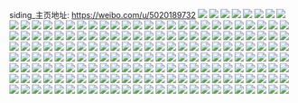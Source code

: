 siding_主页地址: https://weibo.com/u/5020189732 
![](https://wx4.sinaimg.cn/mw2000/005tKcG8gy1h8s17co8arj31zb2ozqv6.jpg) 
![](https://wx4.sinaimg.cn/mw2000/005tKcG8gy1h8s17el9whj31yo2piqv6.jpg) 
![](https://wx4.sinaimg.cn/mw2000/005tKcG8gy1h8laktwtuej31ho1zke82.jpg) 
![](https://wx4.sinaimg.cn/mw2000/005tKcG8gy1h8lakrtac9j32c0340b2b.jpg) 
![](https://wx4.sinaimg.cn/mw2000/005tKcG8gy1h8ilk6gq7tj31zl35s4qq.jpg) 
![](https://wx4.sinaimg.cn/mw2000/005tKcG8gy1h8iljvovocj32302s0hdu.jpg) 
![](https://wx4.sinaimg.cn/mw2000/005tKcG8gy1h8iljypt09j31o08ye4qt.jpg) 
![](https://wx4.sinaimg.cn/mw2000/005tKcG8gy1h8ilk1l7r4j31o06o07wk.jpg) 
![](https://wx4.sinaimg.cn/mw2000/005tKcG8gy1h8ilk25td1j30wi1ycn61.jpg) 
![](https://wx4.sinaimg.cn/mw2000/005tKcG8gy1h8ilk4su9vj30sg35su0x.jpg) 
![](https://wx4.sinaimg.cn/mw2000/005tKcG8gy1h8iljrzpdbj322x35sqv6.jpg) 
![](https://wx4.sinaimg.cn/mw2000/005tKcG8gy1h8dtqec3n8j31ho1zk4qq.jpg) 
![](https://wx4.sinaimg.cn/mw2000/005tKcG8gy1h8dtq8ovcoj31ho1zkqv5.jpg) 
![](https://wx4.sinaimg.cn/mw2000/005tKcG8gy1h8dtq53inoj32c02x0e84.jpg) 
![](https://wx4.sinaimg.cn/mw2000/005tKcG8gy1h8dtq5xl7ej31401e0dvu.jpg) 
![](https://wx4.sinaimg.cn/mw2000/005tKcG8gy1h8csrypzhyj31q82pw1ky.jpg) 
![](https://wx4.sinaimg.cn/mw2000/005tKcG8gy1h8csrtv0tpj32401eoe81.jpg) 
![](https://wx4.sinaimg.cn/mw2000/005tKcG8gy1h83ys7v5mvj32612znqv6.jpg) 
![](https://wx4.sinaimg.cn/mw2000/005tKcG8gy1h82m5igni5j324b2ts1l0.jpg) 
![](https://wx4.sinaimg.cn/mw2000/005tKcG8gy1h82m54ukadj329y319npf.jpg) 
![](https://wx4.sinaimg.cn/mw2000/005tKcG8gy1h82m5837okj326z3011l0.jpg) 
![](https://wx4.sinaimg.cn/mw2000/005tKcG8gy1h82m5etf4xj328i31uqv7.jpg) 
![](https://wx4.sinaimg.cn/mw2000/005tKcG8gy1h80249txaaj326w2x81ky.jpg) 
![](https://wx4.sinaimg.cn/mw2000/005tKcG8gy1h8024fs3tij31p82c3hdt.jpg) 
![](https://wx4.sinaimg.cn/mw2000/005tKcG8gy1h8024bgvysj32c03407wj.jpg) 
![](https://wx4.sinaimg.cn/mw2000/005tKcG8gy1h8024etrfzj31v12knhdu.jpg) 
![](https://wx4.sinaimg.cn/mw2000/005tKcG8gy1h7scb1jvg7j31ho1zke82.jpg) 
![](https://wx4.sinaimg.cn/mw2000/005tKcG8gy1h7scawyppbj33262amhdu.jpg) 
![](https://wx4.sinaimg.cn/mw2000/005tKcG8gy1h7scaukcpnj31ey1vy7wi.jpg) 
![](https://wx4.sinaimg.cn/mw2000/005tKcG8gy1h7scaysmgjj30wi1ycauq.jpg) 
![](https://wx4.sinaimg.cn/mw2000/005tKcG8gy1h7pw2bjgzzj328h306u0z.jpg) 
![](https://wx4.sinaimg.cn/mw2000/005tKcG8gy1h7pw2dueo2j323z2ug4qs.jpg) 
![](https://wx4.sinaimg.cn/mw2000/005tKcG8gy1h7pw2fgno3j31ho1zkx6q.jpg) 
![](https://wx4.sinaimg.cn/mw2000/005tKcG8gy1h7pw2geyhtj326i2ywe81.jpg) 
![](https://wx4.sinaimg.cn/mw2000/005tKcG8gy1h7pw28100ej31y02m7qv7.jpg) 
![](https://wx4.sinaimg.cn/mw2000/005tKcG8gy1h7pw2i8obhj32c0340e82.jpg) 
![](https://wx4.sinaimg.cn/mw2000/005tKcG8ly1h7ff8bfudpj32722zdqv6.jpg) 
![](https://wx4.sinaimg.cn/mw2000/005tKcG8ly1h7ff8di0n1j32c03404qr.jpg) 
![](https://wx4.sinaimg.cn/mw2000/005tKcG8ly1h7ff8g3r73j323p2t04qq.jpg) 
![](https://wx4.sinaimg.cn/mw2000/005tKcG8ly1h7ff8jbho4j32ad31zb2c.jpg) 
![](https://wx4.sinaimg.cn/mw2000/005tKcG8ly1h7ff9vei9pj32c0340qv5.jpg) 
![](https://wx4.sinaimg.cn/mw2000/005tKcG8ly1h7ffamx2skj30u0140tim.jpg) 
![](https://wx4.sinaimg.cn/mw2000/005tKcG8ly1h7ffann13ej30u01400yr.jpg) 
![](https://wx4.sinaimg.cn/mw2000/005tKcG8ly1h7ffancjjpj30u0140k21.jpg) 
![](https://wx4.sinaimg.cn/mw2000/005tKcG8ly1h7ffb45sk6j30tu13uguu.jpg) 
![](https://wx4.sinaimg.cn/mw2000/005tKcG8gy1h79llq2h4uj322o340npe.jpg) 
![](https://wx4.sinaimg.cn/mw2000/005tKcG8gy1h79lls64v3j31bp1zkb29.jpg) 
![](https://wx4.sinaimg.cn/mw2000/005tKcG8gy1h73w96iqvwj31gr1ychdt.jpg) 
![](https://wx4.sinaimg.cn/mw2000/005tKcG8gy1h73w9en4qdj31ho1zkh2n.jpg) 
![](https://wx4.sinaimg.cn/mw2000/005tKcG8gy1h73w9vki7pj32c0340u11.jpg) 
![](https://wx4.sinaimg.cn/mw2000/005tKcG8gy1h73w941awbj32c0340u10.jpg) 
![](https://wx4.sinaimg.cn/mw2000/005tKcG8gy1h73whebhraj31ho1zk7wi.jpg) 
![](https://wx4.sinaimg.cn/mw2000/005tKcG8gy1h73wftbjabj31ho1zkb29.jpg) 
![](https://wx4.sinaimg.cn/mw2000/005tKcG8gy1h6y7i7rcevj32c0340tiv.jpg) 
![](https://wx4.sinaimg.cn/mw2000/005tKcG8gy1h6y7qht2szj31ho1zkb29.jpg) 
![](https://wx4.sinaimg.cn/mw2000/005tKcG8gy1h6y7hwgiw7j327x2yl1ky.jpg) 
![](https://wx4.sinaimg.cn/mw2000/005tKcG8gy1h6y7qendmyj32c0340hdu.jpg) 
![](https://wx4.sinaimg.cn/mw2000/005tKcG8ly1h6rwylg11lj32c0340b2c.jpg) 
![](https://wx4.sinaimg.cn/mw2000/005tKcG8ly1h6rx0gb56nj327r2yrti8.jpg) 
![](https://wx4.sinaimg.cn/mw2000/005tKcG8gy1h6oubrui6hj31ho1zkqv5.jpg) 
![](https://wx4.sinaimg.cn/mw2000/005tKcG8gy1h6oubtegivj31di1waha1.jpg) 
![](https://wx4.sinaimg.cn/mw2000/005tKcG8gy1h6oubsrogzj31ex1vw7wh.jpg) 
![](https://wx4.sinaimg.cn/mw2000/005tKcG8gy1h6oububsmbj31cr1ub4qp.jpg) 
![](https://wx4.sinaimg.cn/mw2000/005tKcG8ly1h6lk0mfsmlj31g31xhagc.jpg) 
![](https://wx4.sinaimg.cn/mw2000/005tKcG8ly1h6lk0u4y6tj31ez1xc44h.jpg) 
![](https://wx4.sinaimg.cn/mw2000/005tKcG8ly1h6lk22pbpjj32c0340u0y.jpg) 
![](https://wx4.sinaimg.cn/mw2000/005tKcG8ly1h6c7wpaogvj3270340hdt.jpg) 
![](https://wx4.sinaimg.cn/mw2000/005tKcG8ly1h6c7wxmvpfj328y3401l3.jpg) 
![](https://wx4.sinaimg.cn/mw2000/005tKcG8ly1h6c7wsykg5j31ww2mnx6q.jpg) 
![](https://wx4.sinaimg.cn/mw2000/005tKcG8ly1h6c7wyzxeuj32c03407wi.jpg) 
![](https://wx4.sinaimg.cn/mw2000/005tKcG8gy1h6b9pbd54kj30wi0hxq5d.jpg) 
![](https://wx4.sinaimg.cn/mw2000/005tKcG8gy1h654lwqlgjj329q30zb2b.jpg) 
![](https://wx4.sinaimg.cn/mw2000/005tKcG8gy1h63252nvk7j322q2rnu0x.jpg) 
![](https://wx4.sinaimg.cn/mw2000/005tKcG8gy1h63253uo9hj32c02c0npd.jpg) 
![](https://wx4.sinaimg.cn/mw2000/005tKcG8ly1h5y9k81q2rj3291321qv6.jpg) 
![](https://wx4.sinaimg.cn/mw2000/005tKcG8ly1h5y9k93wcvj325a2v2b29.jpg) 
![](https://wx4.sinaimg.cn/mw2000/005tKcG8ly1h5y9k51lg9j327r30x1kz.jpg) 
![](https://wx4.sinaimg.cn/mw2000/005tKcG8ly1h5y9ke5ig2j329c30kb2a.jpg) 
![](https://wx4.sinaimg.cn/mw2000/005tKcG8ly1h5y9kc7ajdj3295335hdv.jpg) 
![](https://wx4.sinaimg.cn/mw2000/005tKcG8ly1h5y9kahsdkj32bw35skjm.jpg) 
![](https://wx4.sinaimg.cn/mw2000/005tKcG8gy1h5x3jqi0lvj31ak1rb7wh.jpg) 
![](https://wx4.sinaimg.cn/mw2000/005tKcG8ly1h5tplr1lfsj31ce1uctvv.jpg) 
![](https://wx4.sinaimg.cn/mw2000/005tKcG8gy1h5smz1t59oj32a933v1l0.jpg) 
![](https://wx4.sinaimg.cn/mw2000/005tKcG8gy1h5nzi1k5k1j31cm1t41kx.jpg) 
![](https://wx4.sinaimg.cn/mw2000/005tKcG8gy1h5nzhwqnd4j329930cb2a.jpg) 
![](https://wx4.sinaimg.cn/mw2000/005tKcG8gy1h5nzip0nzaj31ho1zkqv5.jpg) 
![](https://wx4.sinaimg.cn/mw2000/005tKcG8gy1h5nzhiuvn3j31vn2k0u0x.jpg) 
![](https://wx4.sinaimg.cn/mw2000/005tKcG8ly1h5cb8vm1xgj3295313u0z.jpg) 
![](https://wx4.sinaimg.cn/mw2000/005tKcG8ly1h5cbaa8j4hj32c0340b2a.jpg) 
![](https://wx4.sinaimg.cn/mw2000/005tKcG8ly1h5cbafu98zj32c03404qs.jpg) 
![](https://wx4.sinaimg.cn/mw2000/005tKcG8ly1h5cb839pk0j30u0140aex.jpg) 
![](https://wx4.sinaimg.cn/mw2000/005tKcG8ly1h5cb8y7p2wj31zj2nq7wi.jpg) 
![](https://wx4.sinaimg.cn/mw2000/005tKcG8ly1h5cbaqbl0oj31ho1zke81.jpg) 
![](https://wx4.sinaimg.cn/mw2000/005tKcG8ly1h5cbasi0p2j31ga1z3e81.jpg) 
![](https://wx4.sinaimg.cn/mw2000/005tKcG8ly1h5cbavh8nvj32c0340b2a.jpg) 
![](https://wx4.sinaimg.cn/mw2000/005tKcG8ly1h5cba2zbwqj31cq1tynjn.jpg) 
![](https://wx4.sinaimg.cn/mw2000/005tKcG8ly1h56dvyrx6nj327x30pnpf.jpg) 
![](https://wx4.sinaimg.cn/mw2000/005tKcG8ly1h56dw1h1o9j32ba31iu0y.jpg) 
![](https://wx4.sinaimg.cn/mw2000/005tKcG8ly1h55kwrhw1jj32612z1qv5.jpg) 
![](https://wx4.sinaimg.cn/mw2000/005tKcG8ly1h558urhmfej31ho1zke82.jpg) 
![](https://wx4.sinaimg.cn/mw2000/005tKcG8ly1h558u9jg19j31d31tgkjl.jpg) 
![](https://wx4.sinaimg.cn/mw2000/005tKcG8ly1h558uc8apdj31cr1t0b29.jpg) 
![](https://wx4.sinaimg.cn/mw2000/005tKcG8ly1h558uuf09cj31c01s0hdt.jpg) 
![](https://wx4.sinaimg.cn/mw2000/005tKcG8gy1h50vfx4ietj32aw340b2c.jpg) 
![](https://wx4.sinaimg.cn/mw2000/005tKcG8gy1h50vg0p5hgj31ho1zk1ky.jpg) 
![](https://wx4.sinaimg.cn/mw2000/005tKcG8gy1h50vg4p8hfj32fx340npg.jpg) 
![](https://wx4.sinaimg.cn/mw2000/005tKcG8gy1h50vg7xt7zj30wi1yc4qq.jpg) 
![](https://wx4.sinaimg.cn/mw2000/005tKcG8gy1h4ykrw8ff1j329b30hnpd.jpg) 
![](https://wx4.sinaimg.cn/mw2000/005tKcG8gy1h4ykrutekhj325m2vi1ky.jpg) 
![](https://wx4.sinaimg.cn/mw2000/005tKcG8gy1h4ut25v199j31fu1yh7u7.jpg) 
![](https://wx4.sinaimg.cn/mw2000/005tKcG8gy1h4o0hj2t3dj3299340npg.jpg) 
![](https://wx4.sinaimg.cn/mw2000/005tKcG8gy1h4o0hnidrwj32bc33zhdw.jpg) 
![](https://wx4.sinaimg.cn/mw2000/005tKcG8gy1h4o0hqmn5fj32c0340qv7.jpg) 
![](https://wx4.sinaimg.cn/mw2000/005tKcG8gy1h4o0hf3hd7j329e33znpg.jpg) 
![](https://wx4.sinaimg.cn/mw2000/005tKcG8gy1h4ki5p68e0j32c03417wj.jpg) 
![](https://wx4.sinaimg.cn/mw2000/005tKcG8gy1h4kiadhni6j32132psb29.jpg) 
![](https://wx4.sinaimg.cn/mw2000/005tKcG8gy1h4ki5ytbdej32c0340b2a.jpg) 
![](https://wx4.sinaimg.cn/mw2000/005tKcG8gy1h4ki6weufmj30u0140qdq.jpg) 
![](https://wx4.sinaimg.cn/mw2000/005tKcG8gy1h4dsy8gtksj32c0340kjo.jpg) 
![](https://wx4.sinaimg.cn/mw2000/005tKcG8gy1h4dsye52acj321n2s54qr.jpg) 
![](https://wx4.sinaimg.cn/mw2000/005tKcG8gy1h4dsy9pig4j32212r8b29.jpg) 
![](https://wx4.sinaimg.cn/mw2000/005tKcG8gy1h4dsygqqcpj328b2z0npe.jpg) 
![](https://wx4.sinaimg.cn/mw2000/005tKcG8gy1h4cgowe5wij31q02bcx6p.jpg) 
![](https://wx4.sinaimg.cn/mw2000/005tKcG8gy1h4cgp4wryfj32c03401ky.jpg) 
![](https://wx4.sinaimg.cn/mw2000/005tKcG8gy1h4cgoxs6wnj31ow2bmu0x.jpg) 
![](https://wx4.sinaimg.cn/mw2000/005tKcG8gy1h4cgozpd7qj31zh2p74qq.jpg) 
![](https://wx4.sinaimg.cn/mw2000/005tKcG8gy1h4cgpfq23oj30tr19dwko.jpg) 
![](https://wx4.sinaimg.cn/mw2000/005tKcG8gy1h4cgp3h16aj32c0340u0y.jpg) 
![](https://wx4.sinaimg.cn/mw2000/005tKcG8gy1h4cgp6fwtpj32c0340u0x.jpg) 
![](https://wx4.sinaimg.cn/mw2000/005tKcG8gy1h4cgp8anvij32c0340b2a.jpg) 
![](https://wx4.sinaimg.cn/mw2000/005tKcG8gy1h4cgpagbk7j32c0340kjm.jpg) 
![](https://wx4.sinaimg.cn/mw2000/005tKcG8gy1h4cgpdi5nuj30wi1yc7wh.jpg) 
![](https://wx4.sinaimg.cn/mw2000/005tKcG8gy1h4cgpel7fgj32c0340kjl.jpg) 
![](https://wx4.sinaimg.cn/mw2000/005tKcG8gy1h4cgphap83j32c0340u0y.jpg) 
![](https://wx4.sinaimg.cn/mw2000/005tKcG8gy1h492ca7mcaj31fy1x9npd.jpg) 
![](https://wx4.sinaimg.cn/mw2000/005tKcG8gy1h492c5r8owj31cb1sehdt.jpg) 
![](https://wx4.sinaimg.cn/mw2000/005tKcG8gy1h492c7akxsj31g01xchdt.jpg) 
![](https://wx4.sinaimg.cn/mw2000/005tKcG8gy1h492c8pfh3j31vy2grx6p.jpg) 
![](https://wx4.sinaimg.cn/mw2000/005tKcG8gy1h480mtjxw3j31ug2idu0x.jpg) 
![](https://wx4.sinaimg.cn/mw2000/005tKcG8gy1h480mrddb2j325w2vv4qr.jpg) 
![](https://wx4.sinaimg.cn/mw2000/005tKcG8gy1h4225dopgfj328o323kjl.jpg) 
![](https://wx4.sinaimg.cn/mw2000/005tKcG8gy1h4225edq38j30u014048l.jpg) 
![](https://wx4.sinaimg.cn/mw2000/005tKcG8gy1h4225byz0xj31uu2i41ky.jpg) 
![](https://wx4.sinaimg.cn/mw2000/005tKcG8gy1h4225fzlqij32c0340e82.jpg) 
![](https://wx4.sinaimg.cn/mw2000/005tKcG8gy1h3zr0q10uvj32c0396kjn.jpg) 
![](https://wx4.sinaimg.cn/mw2000/005tKcG8gy1h3zr0mr1kvj321b2u2x6q.jpg) 
![](https://wx4.sinaimg.cn/mw2000/005tKcG8gy1h3zr06f8fxj32c037ukjn.jpg) 
![](https://wx4.sinaimg.cn/mw2000/005tKcG8gy1h3zr09r56zj327u2ygb2a.jpg) 
![](https://wx4.sinaimg.cn/mw2000/005tKcG8gy1h3zr0bdlhmj325q2vn1ky.jpg) 
![](https://wx4.sinaimg.cn/mw2000/005tKcG8gy1h3zr0hi2wqj328i340hdv.jpg) 
![](https://wx4.sinaimg.cn/mw2000/005tKcG8gy1h3zr08f1u0j31z72myhdu.jpg) 
![](https://wx4.sinaimg.cn/mw2000/005tKcG8gy1h3zr0rw5ffj32c03401kz.jpg) 
![](https://wx4.sinaimg.cn/mw2000/005tKcG8gy1h3yotj2xb7j31f11f1aq2.jpg) 
![](https://wx4.sinaimg.cn/mw2000/005tKcG8gy1h3yotsltqzj324f2y5qv5.jpg) 
![](https://wx4.sinaimg.cn/mw2000/005tKcG8gy1h3yot91cuuj31ru2fxu0x.jpg) 
![](https://wx4.sinaimg.cn/mw2000/005tKcG8gy1h3yotbf1isj31j72321kx.jpg) 
![](https://wx4.sinaimg.cn/mw2000/005tKcG8gy1h3you5dnouj32c0340hdu.jpg) 
![](https://wx4.sinaimg.cn/mw2000/005tKcG8gy1h3yoqnmn32j30mp0mp7bn.jpg) 
![](https://wx4.sinaimg.cn/mw2000/005tKcG8gy1h3yoth6o2qj32c0340npe.jpg) 
![](https://wx4.sinaimg.cn/mw2000/005tKcG8gy1h3yotci3ozj32c03404qp.jpg) 
![](https://wx4.sinaimg.cn/mw2000/005tKcG8gy1h3yotf1w9lj32c0340e82.jpg) 
![](https://wx4.sinaimg.cn/mw2000/005tKcG8gy1h3yotlkawij32c03404qq.jpg) 
![](https://wx4.sinaimg.cn/mw2000/005tKcG8gy1h3yotabk93j31sc2ds4qp.jpg) 
![](https://wx4.sinaimg.cn/mw2000/005tKcG8gy1h3yotp3j5ej32c03404qr.jpg) 
![](https://wx4.sinaimg.cn/mw2000/005tKcG8gy1h3yotr4v3zj32c0340npe.jpg) 
![](https://wx4.sinaimg.cn/mw2000/005tKcG8gy1h3yotuzrfzj32c03404qq.jpg) 
![](https://wx4.sinaimg.cn/mw2000/005tKcG8gy1h3stlokr7wj31o928chdt.jpg) 
![](https://wx4.sinaimg.cn/mw2000/005tKcG8ly1h3rfqha2mjj32c0340x6s.jpg) 
![](https://wx4.sinaimg.cn/mw2000/005tKcG8ly1h3rfqcq3saj31v32henpd.jpg) 
![](https://wx4.sinaimg.cn/mw2000/005tKcG8ly1h3rfqk2mbpj32c036mqv8.jpg) 
![](https://wx4.sinaimg.cn/mw2000/005tKcG8ly1h3rfqmgshbj32c0376qv8.jpg) 
![](https://wx4.sinaimg.cn/mw2000/005tKcG8ly1h3n2q5kjz1j31e02301kx.jpg) 
![](https://wx4.sinaimg.cn/mw2000/005tKcG8ly1h3n2q6oihgj31d424k4qp.jpg) 
![](https://wx4.sinaimg.cn/mw2000/005tKcG8ly1h3n2q4xt53j30ll0wemx8.jpg) 
![](https://wx4.sinaimg.cn/mw2000/005tKcG8ly1h3n2q4o8sfj31e0230khe.jpg) 
![](https://wx4.sinaimg.cn/mw2000/005tKcG8gy1h3iexwzv9ij31ad1pt7wh.jpg) 
![](https://wx4.sinaimg.cn/mw2000/005tKcG8gy1h3iey42u1bj31fu1zkkjl.jpg) 
![](https://wx4.sinaimg.cn/mw2000/005tKcG8gy1h3iexy3x1yj319b1od4qp.jpg) 
![](https://wx4.sinaimg.cn/mw2000/005tKcG8ly1h3cp2dtmerj329g3407wj.jpg) 
![](https://wx4.sinaimg.cn/mw2000/005tKcG8ly1h3bgvjzkd1j329k3401kz.jpg) 
![](https://wx4.sinaimg.cn/mw2000/005tKcG8ly1h3bgvh7tkwj31ho1zku0x.jpg) 
![](https://wx4.sinaimg.cn/mw2000/005tKcG8ly1h3bgvnn7e3j31ho1zkhdt.jpg) 
![](https://wx4.sinaimg.cn/mw2000/005tKcG8ly1h3bgvop10lj31ho1zkx6p.jpg) 
